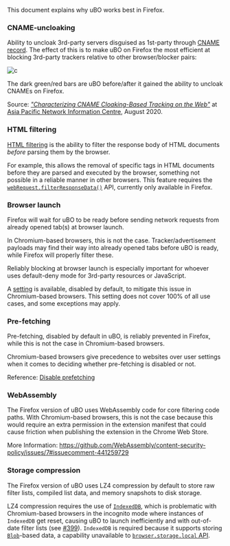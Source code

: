 This document explains why uBO works best in Firefox.

### CNAME-uncloaking

Ability to uncloak 3rd-party servers disguised as 1st-party through [CNAME record](https://en.wikipedia.org/wiki/CNAME_record). The effect of this is to make uBO on Firefox the most efficient at blocking 3rd-party trackers relative to other browser/blocker pairs:

![c](https://user-images.githubusercontent.com/585534/103416937-b623c400-4b56-11eb-8e94-b4851a2248b7.png)

The dark green/red bars are uBO before/after it gained the ability to uncloak CNAMEs on Firefox.

Source: [_"Characterizing CNAME Cloaking-Based Tracking on the Web"_](https://blog.apnic.net/2020/08/04/characterizing-cname-cloaking-based-tracking/) at [Asia Pacific Network Information Centre](https://www.apnic.net/about-apnic/), August 2020.

### HTML filtering

[HTML filtering](https://github.com/gorhill/uBlock/wiki/Static-filter-syntax#html-filters) is the ability to filter the response body of HTML documents _before_ parsing them by the browser.

For example, this allows the removal of specific tags in HTML documents before they are parsed and executed by the browser, something not possible in a reliable manner in other browsers. This feature requires the [`webRequest.filterResponseData()`](https://developer.mozilla.org/en-US/docs/Mozilla/Add-ons/WebExtensions/API/webRequest/filterResponseData) API, currently only available in Firefox.

### Browser launch

Firefox will wait for uBO to be ready before sending network requests from already opened tab(s) at browser launch.

In Chromium-based browsers, this is not the case. Tracker/advertisement payloads may find their way into already opened tabs before uBO is ready, while Firefox will properly filter these.

Reliably blocking at browser launch is especially important for whoever uses default-deny mode for 3rd-party resources or JavaScript.

A [setting](https://github.com/gorhill/uBlock/wiki/Dashboard:-Filter-lists#suspend-network-activity-until-all-filter-lists-are-loaded) is available, disabled by default, to mitigate this issue in Chromium-based browsers. This setting does not cover 100% of all use cases, and some exceptions may apply.

### Pre-fetching

Pre-fetching, disabled by default in uBO, is reliably prevented in Firefox, while this is not the case in Chromium-based browsers.

Chromium-based browsers give precedence to websites over user settings when it comes to deciding whether pre-fetching is disabled or not.

Reference: [Disable prefetching](https://github.com/gorhill/uBlock/wiki/Dashboard:-Settings#disable-prefetching)

### WebAssembly

The Firefox version of uBO uses WebAssembly code for core filtering code paths. With Chromium-based browsers, this is not the case because this would require an extra permission in the extension manifest that could cause friction when publishing the extension in the Chrome Web Store.

More Information: https://github.com/WebAssembly/content-security-policy/issues/7#issuecomment-441259729

### Storage compression

The Firefox version of uBO uses LZ4 compression by default to store raw filter lists, compiled list data, and memory snapshots to disk storage.

LZ4 compression requires the use of [`IndexedDB`](https://developer.mozilla.org/en-US/docs/Web/API/IndexedDB_API), which is problematic with Chromium-based browsers in the incognito mode where instances of `IndexedDB` get reset, causing uBO to launch inefficiently and with out-of-date filter lists (see [#399](https://github.com/uBlockOrigin/uBlock-issues/issues/399)). `IndexedDB` is required because it supports storing [`Blob`](https://developer.mozilla.org/en-US/docs/Web/API/Blob)-based data, a capability unavailable to [`browser.storage.local` API](https://developer.mozilla.org/en-US/docs/Mozilla/Add-ons/WebExtensions/API/storage/local).